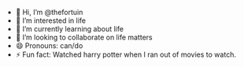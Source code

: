 - 👋 Hi, I’m @thefortuin
- 👀 I’m interested in life
- 🌱 I’m currently learning about life
- 💞️ I’m looking to collaborate on life matters
- 😄 Pronouns: can/do
- ⚡ Fun fact: Watched harry potter when I ran out of movies to watch.

